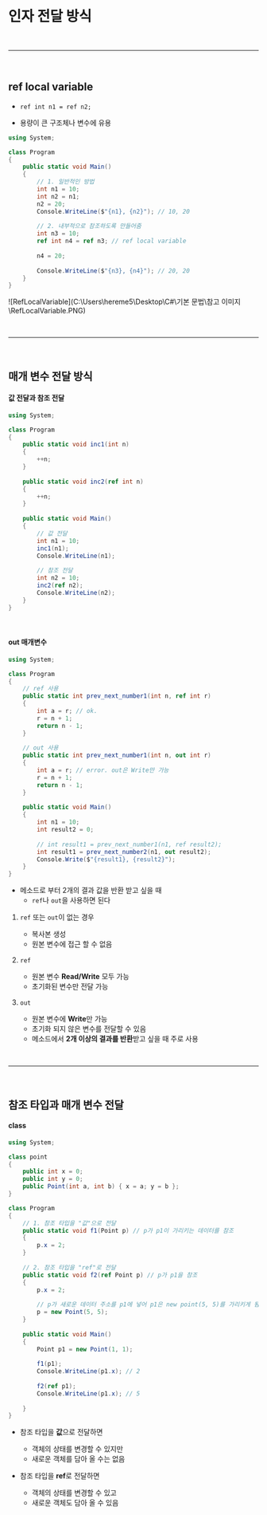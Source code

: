 # 인자 전달 방식

<br>

---

<br>

## ref local variable

* `ref int n1 = ref n2;`

* 용량이 큰 구조체나 변수에 유용

```C#
using System;

class Program
{
    public static void Main()
    {
        // 1. 일반적인 방법
        int n1 = 10;
        int n2 = n1;
        n2 = 20;
        Console.WriteLine($"{n1}, {n2}"); // 10, 20
        
        // 2. 내부적으로 참조하도록 만들어줌
        int n3 = 10;
        ref int n4 = ref n3; // ref local variable
        
        n4 = 20;
        
        Console.WriteLine($"{n3}, {n4}"); // 20, 20
    }
}
```

![RefLocalVariable](C:\Users\hereme5\Desktop\C#\기본 문법\참고 이미지\RefLocalVariable.PNG)

<br>

---

<br>

## 매개 변수 전달 방식

#### 값 전달과 참조 전달

```c#
using System;

class Program
{
	public static void inc1(int n) 
    { 
        ++n; 
    }	
    
    public static void inc2(ref int n) 
    { 
        ++n; 
    }	
    
    public static void Main()
    {
        // 값 전달
        int n1 = 10;
        inc1(n1);
        Console.WriteLine(n1);
        
        // 참조 전달
        int n2 = 10;
        inc2(ref n2);
        Console.WriteLine(n2);
    }
}
```

<br>

#### out 매개변수

```c#
using System;

class Program
{
    // ref 사용
	public static int prev_next_number1(int n, ref int r)
	{
        int a = r; // ok.
        r = n + 1;
		return n - 1;
	}
    
    // out 사용
	public static int prev_next_number1(int n, out int r)
	{
        int a = r; // error. out은 Write만 가능
        r = n + 1;
		return n - 1;
	}
    
    public static void Main()
    {
        int n1 = 10;
        int result2 = 0;
        
        // int result1 = prev_next_number1(n1, ref result2);
        int result1 = prev_next_number2(n1, out result2);
        Console.Write($"{result1}, {result2}");
    }
}
```

* 메소드로 부터 2개의 결과 값을 반환 받고 싶을 때
  * `ref`나 `out`을 사용하면 된다

1. `ref` 또는 `out`이 없는 경우
   * 복사본 생성
   * 원본 변수에 접근 할 수 없음

2. `ref`
   * 원본 변수 **Read/Write** 모두 가능
   * 초기화된 변수만 전달 가능

3. `out`
   * 원본 변수에 **Write**만 가능
   * 초기화 되지 않은 변수를 전달할 수 있음
   * 메소드에서 **2개 이상의 결과를 반환**받고 싶을 때 주로 사용

<br>

---

<br>

## 참조 타입과 매개 변수 전달

#### class

```c#
using System;

class point
{
	public int x = 0;
	public int y = 0;
	public Point(int a, int b) { x = a; y = b };
}

class Program
{
    // 1. 참조 타입을 "값"으로 전달
	public static void f1(Point p) // p가 p1이 가리키는 데이터를 참조
    {
        p.x = 2;
    }
    
    // 2. 참조 타입을 "ref"로 전달
    public static void f2(ref Point p) // p가 p1을 참조
    {
        p.x = 2;
        
        // p가 새로운 데이터 주소를 p1에 넣어 p1은 new point(5, 5)를 가리키게 됨
        p = new Point(5, 5); 
    }
    
    public static void Main()
    {
        Point p1 = new Point(1, 1);
        
        f1(p1);
        Console.WriteLine(p1.x); // 2
        
        f2(ref p1);
        Console.WriteLine(p1.x); // 5
        
    }
}
```

* 참조 타입을 **값**으로 전달하면
  * 객체의 상태를 변경할 수 있지만
  * 새로운 객체를 담아 올 수는 없음

* 참조 타입을 **ref**로 전달하면
  * 객체의 상태를 변경할 수 있고
  * 새로운 객체도 담아 올 수 있음